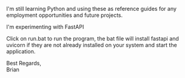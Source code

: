 I'm still learning Python and using these as reference guides for any employment opportunities and future projects.

I'm experimenting with FastAPI

Click on run.bat to run the program, the bat file will install fastapi and uvicorn if they are not already installed on your system and start the application.

Best Regards,<br/>
Brian
